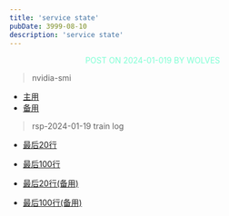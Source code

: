 ```yaml
---
title: 'service state'
pubDate: 3999-08-10
description: 'service state'
---
```


<p style="color: aquamarine;text-align: center">POST ON 2024-01-019 BY WOLVES</p>

> nvidia-smi

- [主用](http://2.wolves.top:50908/nvidia)
- [备用](http://1.wolves.top:50908/nvidia)

> rsp-2024-01-19 train log

- [最后20行](http://2.wolves.top:50908/cat?p=rsp0119&n=20)
- [最后100行](http://2.wolves.top:50908/cat?p=rsp0119&n=100)

- [最后20行(备用)](http://1.wolves.top:50908/cat?p=rsp0119&n=20)
- [最后100行(备用)](http://1.wolves.top:50908/cat?p=rsp0119&n=100)

